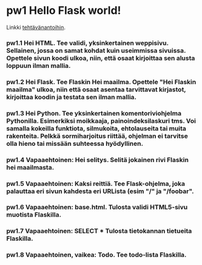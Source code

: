 # pw1 Hello Flask world!

Linkki [tehtävänantoihin](https://terokarvinen.com/2021/python-web-service-from-idea-to-production/#pw1-hello-flask-world).

### pw1.1 Hei HTML. Tee validi, yksinkertainen weppisivu. Sellainen, jossa on samat kohdat kuin useimmissa sivuissa. Opettele sivun koodi ulkoa, niin, että osaat kirjoittaa sen alusta loppuun ilman mallia.

### pw1.2 Hei Flask. Tee Flaskin Hei maailma. Opettele "Hei Flaskin maailma" ulkoa, niin että osaat asentaa tarvittavat kirjastot, kirjoittaa koodin ja testata sen ilman mallia.

### pw1.3 Hei Python. Tee yksinkertainen komentoriviohjelma Pythonilla. Esimerkiksi moikkaaja, painoindeksilaskuri tms. Voi samalla kokeilla funktiota, silmukoita, ehtolauseita tai muita rakenteita. Pelkkä sormiharjoitus riittää, ohjelman ei tarvitse olla hieno tai missään suhteessa hyödyllinen.

### pw1.4 Vapaaehtoinen: Hei selitys. Selitä jokainen rivi Flaskin hei maailmasta.

### pw1.5 Vapaaehtoinen: Kaksi reittiä. Tee Flask-ohjelma, joka palauttaa eri sivun kahdesta eri URLista (esim "/" ja "/foobar".

### pw1.6 Vapaaehtoinen: base.html. Tulosta validi HTML5-sivu muotista Flaskilla.

### pw1.7 Vapaaehtoinen: SELECT * Tulosta tietokannan tietueita Flaskilla.

### pw1.8 Vapaaehtoinen, vaikea: Todo. Tee todo-lista Flaskilla.
